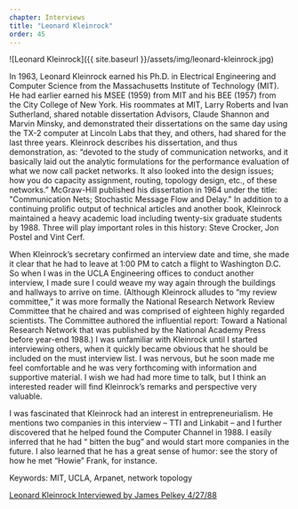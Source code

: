 ```yaml
---
chapter: Interviews
title: "Leonard Kleinrock"
order: 45
---
```


![Leonard Kleinrock]({{ site.baseurl }}/assets/img/leonard-kleinrock.jpg)

In 1963, Leonard Kleinrock earned his Ph.D. in Electrical Engineering and Computer Science from the Massachusetts Institute of Technology (MIT). He had earlier earned his MSEE (1959) from MIT and his BEE (1957) from the City College of New York. His roommates at MIT, Larry Roberts and Ivan Sutherland, shared notable dissertation Advisors, Claude Shannon and Marvin Minsky, and demonstrated their dissertations on the same day using the TX-2 computer at Lincoln Labs that they, and others, had shared for the last three years. Kleinrock describes his dissertation, and thus demonstration, as: “devoted to the study of communication networks, and it basically laid out the analytic formulations for the performance evaluation of what we now call packet networks. It also looked into the design issues; how you do capacity assignment, routing, topology design, etc., of these networks.” McGraw-Hill published his dissertation in 1964 under the title: "Communication Nets; Stochastic Message Flow and Delay." In addition to a continuing prolific output of technical articles and another book, Kleinrock maintained a heavy academic load including twenty-six graduate students by 1988. Three will play important roles in this history: Steve Crocker, Jon Postel and Vint Cerf.

When Kleinrock’s secretary confirmed an interview date and time, she made it clear that he had to leave at 1:00 PM to catch a flight to Washington D.C. So when I was in the UCLA Engineering offices to conduct another interview, I made sure I could weave my way again through the buildings and hallways to arrive on time. (Although Kleinrock alludes to “my review committee,” it was more formally the National Research Network Review Committee that he chaired and was comprised of eighteen highly regarded scientists. The Committee authored the influential report: Toward a National Research Network that was published by the National Academy Press before year-end 1988.) I was unfamiliar with Kleinrock until I started interviewing others, when it quickly became obvious that he should be included on the must interview list. I was nervous, but he soon made me feel comfortable and he was very forthcoming with information and supportive material. I wish we had had more time to talk, but I think an interested reader will find Kleinrock’s remarks and perspective very valuable.

I was fascinated that Kleinrock had an interest in entrepreneurialism. He mentions two companies in this interview – TTI and Linkabit – and I further discovered that he helped found the Computer Channel in 1988. I easily inferred that he had “ bitten the bug” and would start more companies in the future. I also learned that he has a great sense of humor: see the story of how he met “Howie” Frank, for instance.

Keywords: MIT, UCLA, Arpanet, network topology

[Leonard Kleinrock Interviewed by James Pelkey 4/27/88](https://archive.computerhistory.org/resources/access/text/2015/12/102738036-05-01-acc.pdf)
